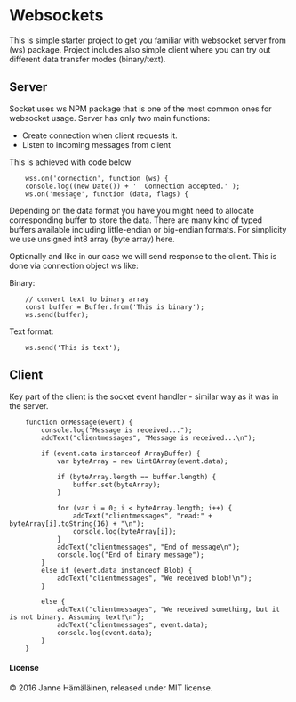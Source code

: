 # Websockets

This is simple starter project to get you familiar with websocket server from (ws) package.
Project includes also simple client where you can try out different data transfer modes (binary/text).

## Server

Socket uses ws NPM package that is one of the most common ones for websocket usage.
 Server has only two main functions:
 * Create connection when client requests it.
 * Listen to incoming messages from client

This is achieved with code below

```
    wss.on('connection', function (ws) {
    console.log((new Date()) + '  Connection accepted.' );
    ws.on('message', function (data, flags) {

```
Depending on the data format you have you might need to allocate corresponding buffer to store
the data. There are many kind of typed buffers available including little-endian or big-endian
 formats. For simplicity we use unsigned int8 array (byte array) here.  


Optionally and like in our case we will send response to the client.
This is done via connection object ws like:

Binary:
```
    // convert text to binary array
    const buffer = Buffer.from('This is binary');
    ws.send(buffer);

```
Text format:
```
    ws.send('This is text');
```


## Client


Key part of the client is the socket event handler - similar way as it was in
the server.

```
    function onMessage(event) {
        console.log("Message is received...");
        addText("clientmessages", "Message is received...\n");

        if (event.data instanceof ArrayBuffer) {
            var byteArray = new Uint8Array(event.data);

            if (byteArray.length == buffer.length) {
                buffer.set(byteArray);
            }

            for (var i = 0; i < byteArray.length; i++) {
                addText("clientmessages", "read:" + byteArray[i].toString(16) + "\n");
                console.log(byteArray[i]);
            }
            addText("clientmessages", "End of message\n");
            console.log("End of binary message");
        }
        else if (event.data instanceof Blob) {
            addText("clientmessages", "We received blob!\n");
        }

        else {
            addText("clientmessages", "We received something, but it is not binary. Assuming text!\n");
            addText("clientmessages", event.data);
            console.log(event.data);
        }
    }

```


#### License

&copy; 2016 Janne Hämäläinen, released under MIT license.